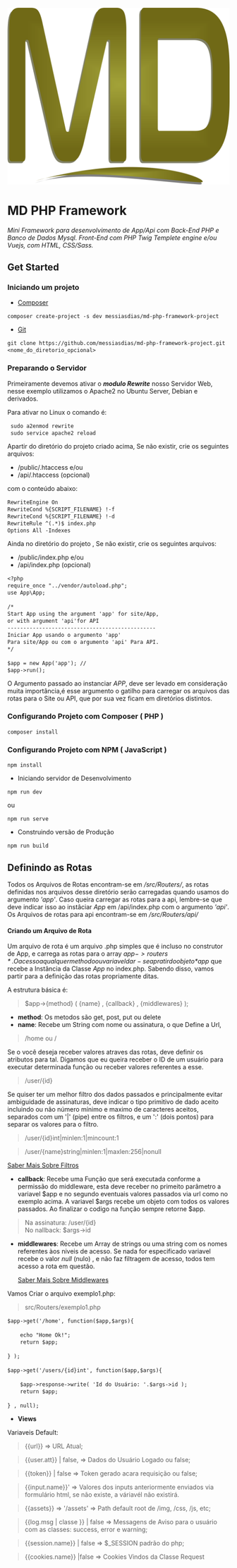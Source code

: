 ![Thumbnail of Cayman](../assets/public/img/default/md-logo2.png)

# MD PHP Framework

*Mini Framework para desenvolvimento de App/Api com Back-End PHP e Banco de Dados Mysql.
Front-End com PHP Twig Templete engine e/ou Vuejs, com HTML, CSS/Sass.*





## Get Started

### Iniciando um projeto
* [Composer](https://getcomposer.org/download/) 
```
composer create-project -s dev messiasdias/md-php-framework-project
```
* [Git](https://github.com/messiasdias/md-php-framework-project)
```
git clone https://github.com/messiasdias/md-php-framework-project.git <nome_do_diretorio_opcional>
```




### Preparando o Servidor
Primeiramente devemos ativar o ***modulo Rewrite*** nosso Servidor Web, nesse exemplo utilizamos o Apache2 no Ubuntu Server, Debian e derivados.

Para ativar no Linux o comando é:
```
 sudo a2enmod rewrite
 sudo service apache2 reload
```

Apartir do diretório do projeto criado acima, Se não existir, crie os seguintes arquivos:

* /public/.htaccess  e/ou 
* /api/.htaccess (opcional)

com o conteúdo abaixo:

```
RewriteEngine On
RewriteCond %{SCRIPT_FILENAME} !-f
RewriteCond %{SCRIPT_FILENAME} !-d
RewriteRule ^(.*)$ index.php
Options All -Indexes
```


Ainda no diretório do projeto , Se não existir, crie os seguintes arquivos:

*  /public/index.php  e/ou
*  /api/index.php (opcional)

```
<?php
require_once "../vendor/autoload.php";
use App\App;

/* 
Start App using the argument 'app' for site/App, 
or with argument 'api'for API
-----------------------------------------------
Iniciar App usando o argumento 'app' 
Para site/App ou com o argumento 'api' Para API.
*/

$app = new App('app'); // 
$app->run();
```

O Argumento passado ao instanciar *APP*, deve ser levado em consideração muita importância,é esse argumento o gatilho para carregar os arquivos das rotas para o Site ou API, que por sua vez ficam em diretórios distintos.


### Configurando Projeto com Composer ( PHP )
```
composer install
```


### Configurando Projeto com NPM ( JavaScript )
```
npm install
```

* Iniciando servidor de Desenvolvimento
```
npm run dev 
```
ou 

```
npm run serve
```

* Construindo versão de Produção
```
npm run build
```


## Definindo as Rotas

Todos os Arquivos de Rotas encontram-se em */src/Routers/*, as rotas definidas nos arquivos desse diretório serão carregadas quando usamos do argumento *'app'*. Caso queira carregar as rotas para a api, lembre-se que deve indicar isso ao instâciar *App* em /api/index.php com o argumento *'api'*.
Os Arquivos de rotas para api encontram-se em */src/Routers/api/*


#### Criando um Arquivo de Rota

Um arquivo de rota é um arquivo .php simples que é incluso no construtor de App, e carrega as rotas para o array *$app->routers*.
O acesso a qualquer methodo ou variavel dar-se apratir do objeto *$app* que recebe a Instância da Classe *App* no index.php. Sabendo disso, vamos partir para a definição das rotas propriamente ditas.

A estrutura básica é:

> $app->{method} ( {name} , {callback} , {middlewares} );

- **method**: Os metodos são get, post, put ou delete 
- **name**: Recebe um String com nome ou assinatura, o que Define a Url,

>	/home ou /
    
  Se o você deseja receber valores atraves das rotas, deve definir os atributos para tal. Digamos que eu queira receber o ID de um usuário para executar determinada função ou receber valores referentes a esse.

> /user/{id}    

Se quiser ter um melhor filtro dos dados passados e principalmente evitar ambiguidade de assinaturas, deve indicar o tipo primitivo de dado aceito incluindo ou não número mínimo e maximo de caracteres aceitos, 
separados com um '|' (pipe) entre os filtros, e um ':' (dois pontos) para separar os valores para o filtro. 

>/user/{id}int|minlen:1|mincount:1

>/user/{name}string|minlen:1|maxlen:256|nonull

[Saber Mais Sobre Filtros](http://github.com)
	
- **callback**: Recebe uma Função que será executada conforme a permissão do middleware, esta deve receber no primeito parâmetro a variavel $app e no segundo eventuais valores passados via url como no exemplo acima.
A variavel $args recebe um objeto com todos os valores passados.
Ao finalizar o codigo na função sempre retorne $app.
	
> Na assinatura: /user/{id}  
> No nallback: $args->id


- **middlewares**: Recebe um Array de strings ou uma string com os nomes referentes àos niveis de acesso. Se nada for especificado   variavel recebe o valor *null* (nulo) , e não faz filtragem de acesso, todos tem acesso a rota em questão. 

	[Saber Mais Sobre Middlewares](http://github.com)


Vamos Criar o arquivo exemplo1.php:

> src/Routers/exemplo1.php

``` 
$app->get('/home', function($app,$args){ 

  	echo "Home Ok!";
    return $app;
        
} );

$app->get('/users/{id}int', function($app,$args){ 
	
    $app->response->write( 'Id do Usuário: '.$args->id );
    return $app;
       
} , null);
``` 









- **Views**

Variaveis Default:

> {{url}} => URL Atual;

> {{user.att}} | false, => Dados do Usuário Logado ou false;

> {{token}} | false => Token gerado acara requisição ou false;

> {{input.name}}' => Valores dos inputs anteriormente enviados via formulário html, se não existe, a váriavél não existirá.

> {{assets}} => '/assets' => Path default root de /img, /css, /js, etc;

> {{log.msg | classe }} | false => Messagens de Aviso para o usuário com as classes: success, error e warning;

> {{session.name}} | false => $_SESSION padrão do php;

>	{{cookies.name}}  |false => Cookies Vindos da Classe Request